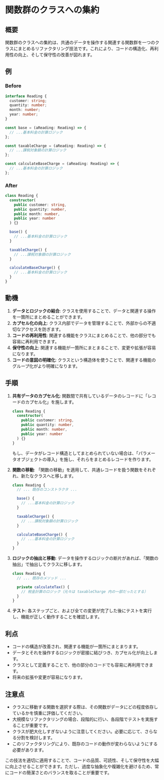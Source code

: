 # 関数群のクラスへの集約

## 概要

関数群のクラスへの集約は、共通のデータを操作する関連する関数群を一つのクラスにまとめるリファクタリング技法です。これにより、コードの構造化、再利用性の向上、そして保守性の改善が図れます。

## 例

### Before

```typescript
interface Reading {
  customer: string;
  quantity: number;
  month: number;
  year: number;
}

const base = (aReading: Reading) => {
  // ...基本料金の計算ロジック
};

const taxableCharge = (aReading: Reading) => {
  // ...課税対象額の計算ロジック
};

const calculateBaseCharge = (aReading: Reading) => {
  // ...基本料金の計算ロジック
};
```

### After

```typescript
class Reading {
  constructor(
    public customer: string,
    public quantity: number,
    public month: number,
    public year: number
  ) {}

  base() {
    // ...基本料金の計算ロジック
  }

  taxableCharge() {
    // ...課税対象額の計算ロジック
  }

  calculateBaseCharge() {
    // ...基本料金の計算ロジック
  }
}
```

## 動機

1. **データとロジックの結合**: クラスを使用することで、データと関連する操作を一箇所にまとめることができます。
2. **カプセル化の向上**: クラス内部でデータを管理することで、外部からの不適切なアクセスを防ぎます。
3. **コードの再利用性**: 関連する機能をクラスにまとめることで、他の部分でも容易に再利用できます。
4. **保守性の向上**: 関連する機能が一箇所にまとまることで、変更や拡張が容易になります。
5. **コードの意図の明確化**: クラスという構造体を使うことで、関連する機能のグループ化がより明確になります。

## 手順

1. **共有データのカプセル化**:
   関数間で共有しているデータのレコードに「レコードのカプセル化」を施します。

   ```typescript
   class Reading {
     constructor(
       public customer: string,
       public quantity: number,
       public month: number,
       public year: number
     ) {}
   }
   ```

   もし、データがレコード構造としてまとめられていない場合は、「パラメータオブジェクトの導入」を施し、それらをまとめるレコードを作ります。

2. **関数の移動**:
   「関数の移動」を適用して、共通レコードを扱う関数をそれぞれ、新たなクラスへと移します。

   ```typescript
   class Reading {
     // ... 既存のコンストラクタ ...

     base() {
       // ...基本料金の計算ロジック
     }

     taxableCharge() {
       // ...課税対象額の計算ロジック
     }

     calculateBaseCharge() {
       // ...基本料金の計算ロジック
     }
   }
   ```

3. **ロジックの抽出と移動**:
   データを操作するロジックの断片があれば、「関数の抽出」で抽出してクラスに移します。

   ```typescript
   class Reading {
     // ... 既存のメソッド ...

     private calculateTax() {
       // 税金計算のロジック（元々は taxableCharge 内の一部だったとする）
     }
   }
   ```

4. **テスト**:
   各ステップごと、および全ての変更が完了した後にテストを実行し、機能が正しく動作することを確認します。

## 利点

- コードの構造が改善され、関連する機能が一箇所にまとまります。
- データとそれを操作するロジックが密接に結びつき、カプセル化が向上します。
- クラスとして定義することで、他の部分のコードでも容易に再利用できます。
- 将来の拡張や変更が容易になります。

## 注意点

- クラスに移動する関数を選択する際は、その関数がデータにどの程度依存しているかを慎重に評価してください。
- 大規模なリファクタリングの場合、段階的に行い、各段階でテストを実施することが重要です。
- クラスが肥大化しすぎないように注意してください。必要に応じて、さらなる分割を検討します。
- このリファクタリングにより、既存のコードの動作が変わらないようにする必要があります。

この技法を適切に適用することで、コードの品質、可読性、そして保守性を大幅に向上させることができます。ただし、過度な抽象化や複雑化を避けるため、常にコードの簡潔さとのバランスを取ることが重要です。
